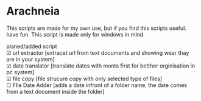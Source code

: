 # Arachneia
This scripts are made for my own use, but if you find this scripts useful. have fun.
This script is made only for windows in mind.

planed/added script<br>
☑ url extractor [extracet url from text documents and showing wear thay are in your system]<br>
☑ date translator [translate dates with monts first for betther orginisation in pc system]<br>
☑ file copy [file strucure copy with only selected type of files]<br>
☐ FIle Date Adder [adds a date infront of a folder name, the date comes from a text document inside the folder]
